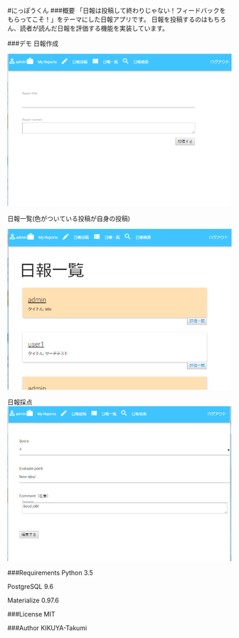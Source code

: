 #にっぽうくん
###概要
「日報は投稿して終わりじゃない！フィードバックをもらってこそ！」をテーマにした日報アプリです。
日報を投稿するのはもちろん、読者が読んだ日報を評価する機能を実装しています。

###デモ
日報作成

![](report_entry.jpg)

日報一覧(色がついている投稿が自身の投稿)

![](index.jpg)


日報採点
![](score.jpg)


###Requirements
Python 3.5

PostgreSQL 9.6

Materialize 0.97.6


###License
MIT

###Author
KIKUYA-Takumi
